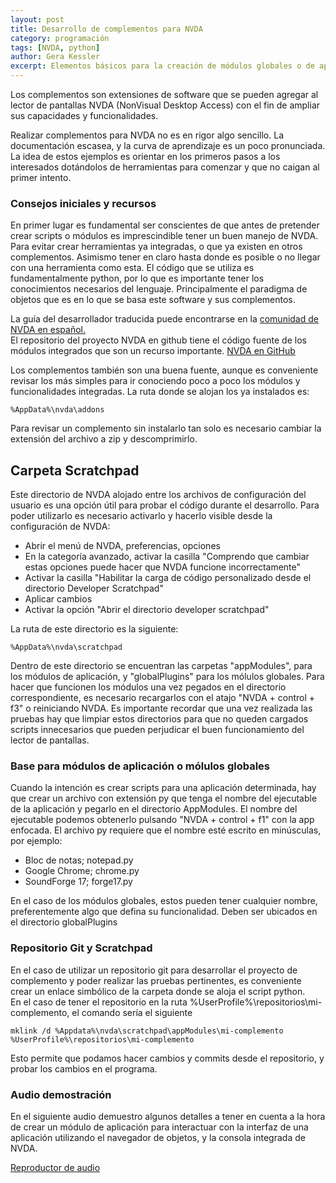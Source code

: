 ```yaml
---
layout: post
title: Desarrollo de complementos para NVDA
category: programación
tags: [NVDA, python]
author: Gera Kessler
excerpt: Elementos básicos para la creación de módulos globales o de aplicación para el lector de pantallas NVDA
---
```


Los complementos son extensiones de software que se pueden agregar al lector de pantallas NVDA (NonVisual Desktop Access) con el fin de ampliar sus capacidades y funcionalidades.

Realizar complementos para NVDA no es en rigor algo sencillo. La documentación escasea, y la curva de aprendizaje es un poco pronunciada.
La idea de estos ejemplos es orientar en los primeros pasos a los interesados dotándolos de herramientas para comenzar y que no caigan al primer intento.

### Consejos iniciales y recursos

En primer lugar es fundamental ser conscientes de que antes de pretender crear scripts o módulos es imprescindible tener un buen manejo de NVDA.
Para evitar crear herramientas ya integradas, o que ya existen en otros complementos. Asimismo tener en claro hasta donde es posible o no llegar con una herramienta como esta.
El código que se utiliza es fundamentalmente python, por lo que es importante tener los conocimientos necesarios del lenguaje. Principalmente el paradigma de objetos que es en lo que se basa este software y sus complementos.

La guía del desarrollador traducida puede encontrarse en la [comunidad de NVDA en español.](https://nvda.es/documentacion/desarrollo/guia-del-desarrollador-de-nvda/)  
El repositorio del proyecto NVDA en github tiene el código fuente de los módulos integrados que son un recurso importante.
[NVDA en GitHub](https://github.com/nvaccess/nvda)

Los complementos también son una buena fuente, aunque es conveniente revisar los más simples para ir conociendo poco a poco los módulos y funcionalidades integradas. La ruta donde se alojan los ya instalados es:

    %AppData%\nvda\addons

Para revisar un complemento sin instalarlo tan solo es necesario cambiar la extensión del archivo a zip y descomprimirlo.

## Carpeta Scratchpad

Este directorio de NVDA alojado entre los archivos de configuración del usuario es una opción útil para probar el código durante el desarrollo.
Para poder utilizarlo es necesario activarlo y hacerlo visible desde la configuración de NVDA:

* Abrir el menú de NVDA, preferencias, opciones
* En la categoría avanzado, activar la casilla "Comprendo que cambiar estas opciones puede hacer que NVDA funcione incorrectamente"
* Activar la casilla "Habilitar la carga de código personalizado desde el directorio Developer Scratchpad"
* Aplicar cambios
* Activar la opción "Abrir el directorio developer scratchpad"

La ruta de este directorio es la siguiente:

    %AppData%\nvda\scratchpad

Dentro de este directorio se encuentran las carpetas "appModules", para los módulos de aplicación, y "globalPlugins" para los mólulos globales.
Para hacer que funcionen los módulos una vez pegados en el directorio correspondiente, es necesario recargarlos con el atajo "NVDA + control + f3" o reiniciando NVDA.
Es importante recordar que una vez realizada las pruebas hay que  limpiar estos directorios para que no queden cargados scripts innecesarios que pueden perjudicar el buen funcionamiento del lector de pantallas.

### Base para módulos de aplicación o mólulos globales

Cuando la intención es crear scripts para una aplicación determinada, hay que crear un archivo con extensión py que tenga el nombre del ejecutable de la aplicación y pegarlo en el directorio AppModules.
El nombre del ejecutable podemos obtenerlo pulsando "NVDA + control + f1" con la app enfocada. El archivo py requiere que el nombre esté escrito en minúsculas, por ejemplo:

* Bloc de notas; notepad.py
* Google Chrome; chrome.py
* SoundForge 17; forge17.py

En el caso de los módulos globales, estos pueden tener cualquier nombre, preferentemente algo que defina su funcionalidad. Deben ser ubicados en el directorio globalPlugins

### Repositorio Git y Scratchpad

En el caso de utilizar un repositorio git para desarrollar el proyecto de complemento y poder realizar las pruebas pertinentes, es conveniente crear un enlace simbólico de la carpeta donde se aloja el script python.  
En el caso de tener el repositorio en la ruta %UserProfile%\repositorios\mi-complemento, el comando sería el siguiente

    mklink /d %Appdata%\nvda\scratchpad\appModules\mi-complemento %UserProfile%\repositorios\mi-complemento

Esto permite que podamos hacer cambios y commits desde el repositorio, y probar los cambios en el programa.

### Audio demostración

En el siguiente audio demuestro algunos detalles a tener en cuenta a la hora de crear un módulo de aplicación para interactuar con la interfaz de una aplicación utilizando el navegador de objetos, y la consola integrada de NVDA.

[Reproductor de audio](http://gera.ar/player?id=addons&title=Desarrollo+de+complementos+para+NVDA)
